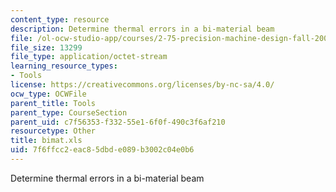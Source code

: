 ```yaml
---
content_type: resource
description: Determine thermal errors in a bi-material beam
file: /ol-ocw-studio-app/courses/2-75-precision-machine-design-fall-2001/7f6ffcc2eac85dbde089b3002c04e0b6_bimat.xls
file_size: 13299
file_type: application/octet-stream
learning_resource_types:
- Tools
license: https://creativecommons.org/licenses/by-nc-sa/4.0/
ocw_type: OCWFile
parent_title: Tools
parent_type: CourseSection
parent_uid: c7f56353-f332-55e1-6f0f-490c3f6af210
resourcetype: Other
title: bimat.xls
uid: 7f6ffcc2-eac8-5dbd-e089-b3002c04e0b6
---
```

Determine thermal errors in a bi-material beam